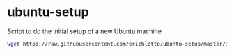 # ubuntu-setup
Script to do the initial setup of a new Ubuntu machine

```sh
wget https://raw.githubusercontent.com/erichlotto/ubuntu-setup/master/START.sh -O ~/START.sh && sh ~/START.sh && rm ~/START.sh
```
